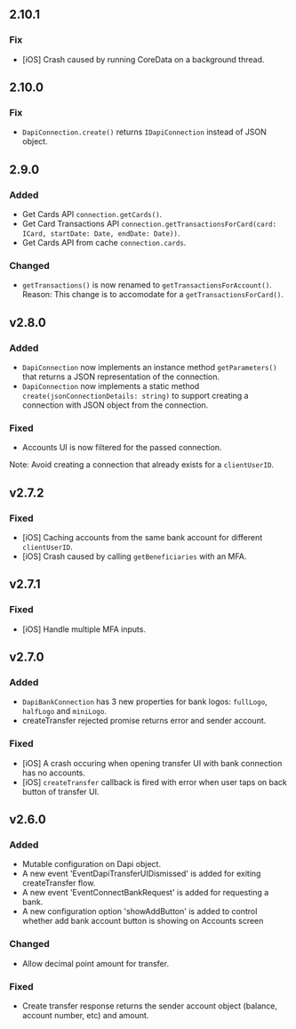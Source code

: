 ## 2.10.1
### Fix
- [iOS] Crash caused by running CoreData on a background thread.

## 2.10.0
### Fix
- `DapiConnection.create()` returns `IDapiConnection` instead of JSON object.

## 2.9.0
### Added
- Get Cards API `connection.getCards()`.
- Get Card Transactions API `connection.getTransactionsForCard(card: ICard, startDate: Date, endDate: Date))`.
- Get Cards API from cache `connection.cards`.
### Changed
- `getTransactions()` is now renamed to `getTransactionsForAccount()`. Reason: This change is to accomodate for a `getTransactionsForCard()`.

## v2.8.0
### Added
- `DapiConnection` now implements an instance method `getParameters()` that returns a JSON representation of the connection.
- `DapiConnection` now implements a static method `create(jsonConnectionDetails: string)` to support creating a connection with JSON object from the connection.
### Fixed
- Accounts UI is now filtered for the passed connection.

Note: Avoid creating a connection that already exists for a `clientUserID`.

## v2.7.2
### Fixed
- [iOS] Caching accounts from the same bank account for different `clientUserID`.
- [iOS] Crash caused by calling `getBeneficiaries` with an MFA. 

## v2.7.1
### Fixed
 - [iOS] Handle multiple MFA inputs.

## v2.7.0
### Added 
- `DapiBankConnection` has 3 new properties for bank logos: `fullLogo`, `halfLogo` and `miniLogo`.
- createTransfer rejected promise returns error and sender account.
### Fixed
 - [iOS] A crash occuring when opening transfer UI with bank connection has no accounts.
 - [iOS] `createTransfer` callback is fired with error when user taps on back button of transfer UI.

## v2.6.0
### Added 
- Mutable configuration on Dapi object.
- A new event 'EventDapiTransferUIDismissed' is added for exiting createTransfer flow. 
- A new event  'EventConnectBankRequest' is added for requesting a bank. 
- A new configuration option 'showAddButton' is added to control whether add bank account button is showing on Accounts screen 
### Changed
-  Allow decimal point amount for transfer. 
### Fixed
- Create transfer response returns the sender account object (balance, account number, etc) and amount. 
